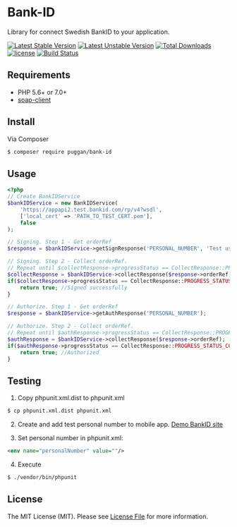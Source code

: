Bank-ID
=======

Library for connect Swedish BankID to your application.

[![Latest Stable Version](https://poser.pugx.org/puggan/bank-id/v/stable)](https://packagist.org/packages/puggan/bank-id)
[![Latest Unstable Version](https://poser.pugx.org/puggan/bank-id/v/unstable)](https://packagist.org/packages/puggan/bank-id)
[![Total Downloads](https://poser.pugx.org/puggan/bank-id/downloads)](https://packagist.org/packages/puggan/bank-id)
[![license](https://img.shields.io/github/license/mashape/apistatus.svg)](LICENSE.md)
[![Build Status](https://travis-ci.org/puggan/bank-id.svg?branch=dev)](https://travis-ci.org/puggan/bank-id)

## Requirements

* PHP 5.6+ or 7.0+
* [soap-client](http://php.net/manual/ru/class.soapclient.php)

## Install

Via Composer

``` bash
$ composer require puggan/bank-id
```

## Usage

```php
<?php
// Create BankIDService
$bankIDService = new BankIDService(
    'https://appapi2.test.bankid.com/rp/v4?wsdl',
    ['local_cert' => 'PATH_TO_TEST_CERT.pem'],
    false
);

// Signing. Step 1 - Get orderRef
$response = $bankIDService->getSignResponse('PERSONAL_NUMBER', 'Test user data');

// Signing. Step 2 - Collect orderRef. 
// Repeat until $collectResponse->progressStatus == CollectResponse::PROGRESS_STATUS_COMPLETE
$collectResponse = $bankIDService->collectResponse($response->orderRef);
if($collectResponse->progressStatus == CollectResponse::PROGRESS_STATUS_COMPLETE) {
    return true; //Signed successfully
}

// Authorize. Step 1 - Get orderRef
$response = $bankIDService->getAuthResponse('PERSONAL_NUMBER');

// Authorize. Step 2 - Collect orderRef. 
// Repeat until $authResponse->progressStatus == CollectResponse::PROGRESS_STATUS_COMPLETE
$authResponse = $bankIDService->collectResponse($response->orderRef);
if($authResponse->progressStatus == CollectResponse::PROGRESS_STATUS_COMPLETE) {
    return true; //Authorized
}
```

## Testing

1. Copy phpunit.xml.dist to phpunit.xml
``` bash
$ cp phpunit.xml.dist phpunit.xml
```

2. Create and add test personal number to mobile app. [Demo BankID site](https://demo.bankid.com)

3. Set personal number in phpunit.xml:

``` xml
<env name="personalNumber" value=""/>
```

4. Execute

``` bash
$ ./vendor/bin/phpunit
```

## License

The MIT License (MIT). Please see [License File](LICENSE.md) for more information.
